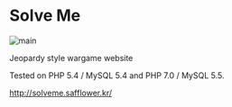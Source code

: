 # Solve Me

![main](https://i.imgur.com/u5LwdYl.png)

Jeopardy style wargame website

Tested on PHP 5.4 / MySQL 5.4 and PHP 7.0 / MySQL 5.5.

http://solveme.safflower.kr/
